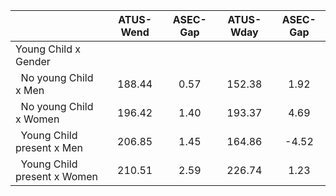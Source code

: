
|                      |    ATUS-Wend |     ASEC-Gap |    ATUS-Wday |     ASEC-Gap |
| -------------------- | :----------: | :----------: | :----------: | :----------: |
| Young Child x Gender |              |              |              |              |
| &nbsp;&nbsp;No young Child x Men |       188.44 |         0.57 |       152.38 |         1.92 |
| &nbsp;&nbsp;No young Child x Women |       196.42 |         1.40 |       193.37 |         4.69 |
| &nbsp;&nbsp;Young Child present x Men |       206.85 |         1.45 |       164.86 |        -4.52 |
| &nbsp;&nbsp;Young Child present x Women |       210.51 |         2.59 |       226.74 |         1.23 |

